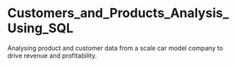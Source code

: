 # Customers_and_Products_Analysis_Using_SQL
Analysing product and customer data from a scale car model company to drive revenue and profitability.
